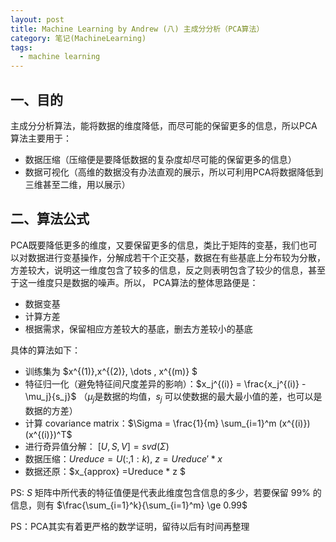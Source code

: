 ```yaml
---
layout: post
title: Machine Learning by Andrew (八) 主成分分析（PCA算法）
category: 笔记(MachineLearning)
tags: 
  - machine learning
---
```


<style>
img{
    width: 60%;
    padding-left: 20%;
}
</style>



## 一、目的

主成分分析算法，能将数据的维度降低，而尽可能的保留更多的信息，所以PCA算法主要用于：

- 数据压缩（压缩便是要降低数据的复杂度却尽可能的保留更多的信息）
- 数据可视化（高维的数据没有办法直观的展示，所以可利用PCA将数据降低到三维甚至二维，用以展示）



## 二、算法公式

PCA既要降低更多的维度，又要保留更多的信息，类比于矩阵的变基，我们也可以对数据进行变基操作，分解成若干个正交基，数据在有些基底上分布较为分散，方差较大，说明这一维度包含了较多的信息，反之则表明包含了较少的信息，甚至于这一维度只是数据的噪声。所以， PCA算法的整体思路便是：

- 数据变基
- 计算方差
- 根据需求，保留相应方差较大的基底，删去方差较小的基底

具体的算法如下：

- 训练集为 $x^{(1)},x^{(2)}, \dots , x^{(m)} $
- 特征归一化（避免特征间尺度差异的影响）：$x_j^{(i)} = \frac{x_j^{(i)} - \mu_j}{s_j}$ （$\mu_j$是数据的均值，$s_j$ 可以使数据的最大最小值的差，也可以是数据的方差）
- 计算 covariance matrix：$\Sigma  = \frac{1}{m} \sum_{i=1}^m (x^{(i)}) (x^{(i)})^T$
- 进行奇异值分解： $[U, S, V] = svd(\Sigma)$
- 数据压缩：$Ureduce = U(:, 1:k)$, $z = Ureduce' * x$ 
- 数据还原：$x_{approx} =Ureduce * z $



PS: $S$ 矩阵中所代表的特征值便是代表此维度包含信息的多少，若要保留 99% 的信息，则有 $\frac{\sum_{i=1}^k}{\sum_{i=1}^m}  \ge 0.99$

PS：PCA其实有着更严格的数学证明，留待以后有时间再整理

